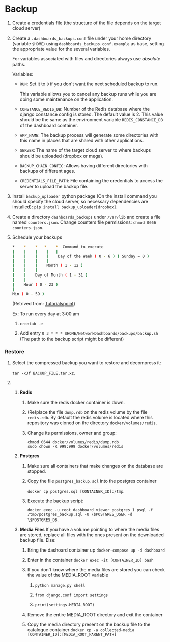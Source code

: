 # Backup

1. Create a credentials file (the structure of the file depends on the target cloud server)

2. Create a `.dashboards_backups.conf` file under your home directory (variable `$HOME`) using `dashboards_backups.conf.example` as base, setting the appropriate value for the several variables.
   
   For variables associated with files and directories always use *absolute* paths.
   
   Variables:
   
   - `RUN`: Set it to `0` if you don't want the next scheduled backup to run.
     
     This variable allows you to cancel any backup runs while you are doing some maintenance on the application.

   - `CONSTANCE_REDIS_DB`: Number of the Redis database where the django constance config is stored. The default value is 2. This value should be the same as the environment variable `REDIS_CONSTANCE_DB` of the dashboard container.
   
   - `APP_NAME`: The backup process will generate some directories with this name in places that are shared with other applications.
   
   - `SERVER`: The name of the target cloud server to where backups should be uploaded (dropbox or mega).
   
   - `BACKUP_CHAIN_CONFIG`: Allows having different directories with backups of different ages.
   
   - `CREDENTIALS_FILE_PATH`: File containing the credentials to access the server to upload the backup file.

3. Install `backup_uploader` python package (On the install command you should specify the cloud server, so necessary dependencies are installed): `pip install backup_uploader[dropbox]`.

4. Create a directory `dashboards_backups` under `/var/lib` and create a file named `counters.json`. Change counters file permissions: `chmod 0666 counters.json`.

5. Schedule your backups
   
   ```sh
   *    *    *   *    *  Command_to_execute
   |    |    |    |   |       
   |    |    |    |    Day of the Week ( 0 - 6 ) ( Sunday = 0 )
   |    |    |    |
   |    |    |    Month ( 1 - 12 )
   |    |    |
   |    |    Day of Month ( 1 - 31 )
   |    |
   |    Hour ( 0 - 23 )
   |
   Min ( 0 - 59 ) 
   ```
   
   (Retrived from: [Tutorialspoint](https://www.tutorialspoint.com/unix_commands/crontab.htm))
   
   Ex: To run every day at 3:00 am
   
   1. `crontab -e`
   
   2. Add entry `0 3 * * * $HOME/NetworkDashboards/backups/backup.sh` (The path to the backup script might be different)

### Restore

1. Select the compressed backup you want to restore and decompress it:
   
   `tar -xJf BACKUP_FILE.tar.xz`.

2. 1. **Redis**
      
      1. Make sure the redis docker container is down.
      
      2. (Re)place the file `dump.rdb` on the redis volume by the file `redis.rdb`. By default the redis volume is located where this repository was cloned on the directory `docker/volumes/redis`.
      
      3. Change its permissions, owner and group:
         
         ```shell
         chmod 0644 docker/volumes/redis/dump.rdb
         sudo chown -R 999:999 docker/volumes/redis
         ```
   
   2. **Postgres**
      
      1. Make sure all containers that make changes on the database are stopped.
      
      2. Copy the file `postgres_backup.sql` into the postgres container
         
         `docker cp postgres.sql [CONTAINER_ID]:/tmp`.
      
      5. Execute the backup script:
         
         `docker exec -u root dashboard_viewer_postgres_1 psql -f /tmp/postgres_backup.sql -U \$POSTGRES_USER -d \$POSTGRES_DB`.
   
   3. **Media Files** If you have a volume pointing to where the media files are stored, replace all files with the ones present on the downloaded backup file. Else:
   
      1. Bring the dashoard container up `docker-compose up -d dashboard`
      
      2. Enter in the container `docker exec -it [CONTAINER_ID] bash`
      
      3. If you don't know where the media files are stored you can check the value of the MEDIA_ROOT variable
         
         1. `python manage.py shell`
         
         2. `from django.conf import settings`
         
         3. `print(settings.MEDIA_ROOT)`
      
      4. Remove the entire MEDIA_ROOT directory and exit the container
      
      5. Copy the media directory present on the backup file to the catalogue container `docker cp -a collected-media [CONTAINER_ID]:[MEDIA_ROOT_PARENT_PATH]`
